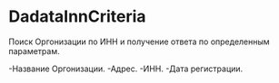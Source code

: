 # DadataInnCriteria

Поиск Оргонизации по ИНН и  получение ответа по определенным параметрам.

-Название Оргонизации.
-Адрес.
-ИНН.
-Дата регистрации.
